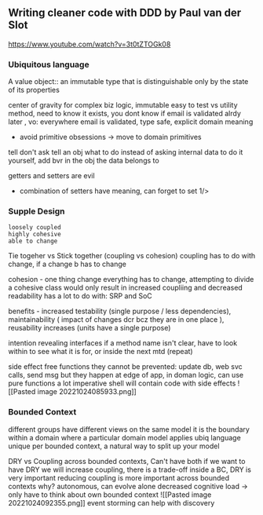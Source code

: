 ## Writing cleaner code with DDD by Paul van der Slot
https://www.youtube.com/watch?v=3t0tZTOGk08

### Ubiquitous language
A value object:: an immutable type that is distinguishable only by the state of its properties
<!--SR:!2022-10-25,1,230-->
center of gravity for complex biz logic, immutable easy to test
vs utility method, need to know it exists, you dont know if email is validated alrdy later
, vo: everywhere email is validated, type safe, explicit domain meaning
- avoid primitive obsessions -> move to domain primitives

tell don't ask
tell an obj what to do instead of asking internal data to do it yourself, add bvr in the obj the data belongs to

getters and setters are evil
- combination of setters have meaning, can forget to set 1/>

### Supple Design
	loosely coupled
	highly cohesive
	able to change

Tie togeher vs Stick together (coupling vs cohesion)
coupling has to do with change, if a change b has to change

cohesion - one thing change everything has to change, attempting to divide a cohesive class would only result in increased coupliing and decreased readability
	has a lot to do with: SRP and SoC

benefits - increased testability (single purpose / less dependencies), maintainability ( impact of changes dcr bcz they are in one place ), reusability increases (units have a single purpose)

intention revealing interfaces
	if a method name isn't clear, have to look within to see what it is for, or inside the next mtd (repeat)

side effect free functions
	they cannot be prevented: update db, web svc calls, send msg but they happen at edge of app, in doman logic, can use pure functions a lot
	imperative shell will contain code with side effects
	![[Pasted image 20221024085933.png]]

### Bounded Context
different groups have different views on the same model
it is the boundary within a domain where a particular domain model applies
ubiq language unique per bounded context, a natural way to split up your model

DRY vs Coupling across bounded contexts, Can't have both
if we want to have DRY we will increase coupling, there is a trade-off
inside a BC, DRY is very important
reducing coupling is more important across bounded contexts
	why?
	autonomous, can evolve alone
	decreased cognitive load -> only have to think about own bounded context
	![[Pasted image 20221024092355.png]]
	event storming can help with discovery